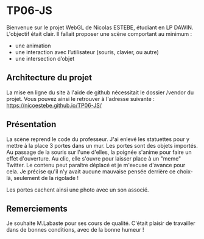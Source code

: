 # TP06-JS
Bienvenue sur le projet WebGL de Nicolas ESTEBE, étudiant en LP DAWIN.
L'objectif était clair. Il fallait proposer une scène comportant au minimum : 
- une animation
- une interaction avec l’utilisateur (souris, clavier, ou autre)
- une intersection d’objet

## Architecture du projet
La mise en ligne du site à l'aide de github nécessitait le dossier /vendor du projet.
Vous pouvez ainsi le retrouver à l'adresse suivante :
https://nicoestebe.github.io/TP06-JS/

## Présentation
La scène reprend le code du professeur. J'ai enlevé les statuettes pour y mettre à la place 3 portes dans un mur. Les portes sont des objets importés. Au passage de la souris sur l'une d'elles, la poignée s'anime pour faire un effet d'ouverture. Au clic, elle s'ouvre pour laisser place à un "meme" Twitter. Le contenu peut paraître déplacé et je m'excuse d'avance pour cela. Je précise qu'il n'y avait aucune mauvaise pensée derrière ce choix-là, seulement de la rigolade ! 

Les portes cachent ainsi une photo avec un son associé.

## Remerciements
Je souhaite M.Labaste pour ses cours de qualité. C'était plaisir de travailler dans de bonnes conditions, avec de la bonne humeur !
